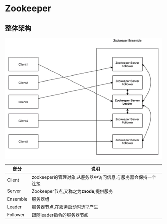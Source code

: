 Zookeeper
===


## 整体架构
![架构图](zookeeper_structure.jpg)  

| 部分 | 说明 |
|---|---|
| Client | zookeeper的管理对象,从服务器中访问信息.与服务器会保持一个连接 |
| Server | Zookeeper节点,又称之为**znode**,提供服务 |
| Ensemble | 服务器组 |
| Leader | 服务器节点,在服务启动时选举产生 |
| Follower | 跟随leader指令的服务器节点 |


